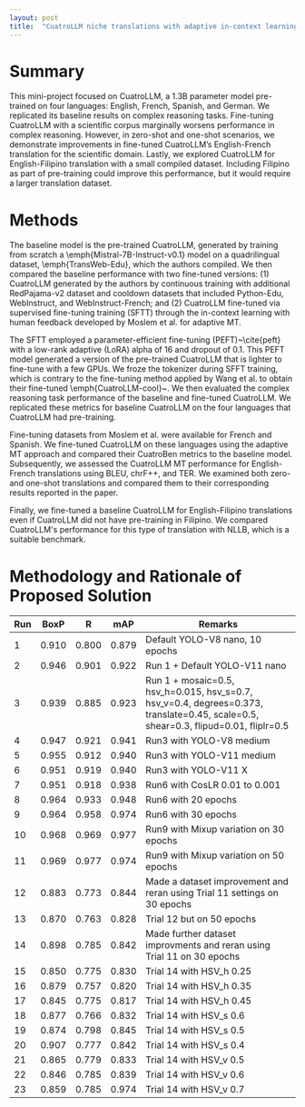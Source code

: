```yaml
---
layout: post
title:  "CuatroLLM niche translations with adaptive in-context learning: exploring English-Filipino"
---
```


# Summary

This mini-project focused on CuatroLLM, a 1.3B parameter model pre-trained on four languages: English, French, Spanish, and German. We replicated its baseline results on complex reasoning tasks. Fine-tuning CuatroLLM with a scientific corpus marginally worsens performance in complex reasoning. However, in zero-shot and one-shot scenarios, we demonstrate improvements in fine-tuned CuatroLLM’s English-French translation for the scientific domain. Lastly, we explored CuatroLLM for English-Filipino translation with a small compiled dataset. Including Filipino as part of pre-training could improve this performance, but it would require a larger translation dataset.

# Methods

The baseline model is the pre-trained CuatroLLM, generated by training from scratch a \emph{Mistral-7B-Instruct-v0.1} model on a quadrilingual dataset, \emph{TransWeb-Edu}, which the authors compiled. We then compared the baseline performance with two fine-tuned versions: (1) CuatroLLM generated by the authors by continuous training with additional RedPajama-v2 dataset and cooldown datasets that included Python-Edu, WebInstruct, and WebInstruct-French; and (2) CuatroLLM fine-tuned via supervised fine-tuning training (SFTT) through the in-context learning with human feedback developed by Moslem et al. for adaptive MT.

The SFTT employed a parameter-efficient fine-tuning (PEFT)~\cite{peft} with a low-rank adaptive (LoRA) alpha of 16 and dropout of 0.1. This PEFT model generated a version of the pre-trained CuatroLLM that is lighter to fine-tune with a few GPUs. We froze the tokenizer during SFFT training, which is contrary to the fine-tuning method applied by Wang et al. to obtain their fine-tuned \emph{CuatroLLM-cool}~. We then evaluated the complex reasoning task performance of the baseline and fine-tuned CuatroLLM. We replicated these metrics for baseline CuatroLLM on the four languages that CuatroLLM had pre-training.

Fine-tuning datasets from Moslem et al. were available for French and Spanish. We fine-tuned CuatroLLM on these languages using the adaptive MT approach and compared their CuatroBen metrics to the baseline model. Subsequently, we assessed the CuatroLLM MT performance for English-French translations using BLEU, chrF++, and TER. We examined both zero- and one-shot translations and compared them to their corresponding results reported in the paper.

Finally, we fine-tuned a baseline CuatroLLM for English-Filipino translations even if CuatroLLM did not have pre-training in Filipino. We compared CuatroLLM's performance for this type of translation with NLLB, which is a suitable benchmark.

# Methodology and Rationale of Proposed Solution



| Run | BoxP  | R     | mAP   | Remarks                                                                                                                             |
|-----|-------|-------|-------|-------------------------------------------------------------------------------------------------------------------------------------|
| 1   | 0.910 | 0.800 | 0.879 | Default YOLO-V8 nano, 10 epochs                                                                                                     |
| 2   | 0.946 | 0.901 | 0.922 | Run 1 + Default YOLO-V11 nano                                                                                                       |
| 3   | 0.939 | 0.885 | 0.923 | Run 1 + mosaic=0.5, hsv_h=0.015, hsv_s=0.7, hsv_v=0.4, degrees=0.373, translate=0.45, scale=0.5, shear=0.3, flipud=0.01, fliplr=0.5 |                                                                      |
| 4   | 0.947 | 0.921 | 0.941 | Run3 with YOLO-V8 medium                                                                                                            |
| 5   | 0.955 | 0.912 | 0.940 | Run3 with YOLO-V11 medium                                                                                                           |
| 6   | 0.951 | 0.919 | 0.940 | Run3 with YOLO-V11 X                                                                                                                |
| 7   | 0.951 | 0.918 | 0.938 | Run6 with CosLR 0.01 to 0.001                                                                                                       |
| 8   | 0.964 | 0.933 | 0.948 | Run6 with 20 epochs                                                                                                                 |
| 9   | 0.964 | 0.958 | 0.974 | Run6 with 30 epochs                                                                                                                 |
| 10   | 0.968 | 0.969 | 0.977 | Run9 with Mixup variation on 30 epochs                                                                                             |
| 11   | 0.969 | 0.977 | 0.974 | Run9 with Mixup variation on 50 epochs                                                                                             |
| 12   | 0.883 | 0.773 | 0.844 | Made a dataset improvement and reran using Trial 11 settings on 30 epochs                                                          |
| 13   | 0.870 | 0.763 | 0.828 | Trial 12 but on 50 epochs                                                                                                          |
| 14   | 0.898 | 0.785 | 0.842 | Made further dataset improvments and reran using Trial 11 on 30 epochs                                                             |
| 15   | 0.850 | 0.775 | 0.830 | Trial 14 with HSV_h 0.25                                                                                                           |
| 16   | 0.879 | 0.757 | 0.820 | Trial 14 with HSV_h 0.35                                                                                                           |
| 17   | 0.845 | 0.775 | 0.817 | Trial 14 with HSV_h 0.45                                                                                                           |
| 18   | 0.877 | 0.766 | 0.832 | Trial 14 with HSV_s 0.6                                                                                                            |
| 19   | 0.874 | 0.798 | 0.845 | Trial 14 with HSV_s 0.5                                                                                                            |
| 20   | 0.907 | 0.777 | 0.842 | Trial 14 with HSV_s 0.4                                                                                                            |
| 21   | 0.865 | 0.779 | 0.833 | Trial 14 with HSV_v 0.5                                                                                                            |
| 22   | 0.846 | 0.785 | 0.839 | Trial 14 with HSV_v 0.6                                                                                                            |
| 23   | 0.859 | 0.785 | 0.974 | Trial 14 with HSV_v 0.7                                                                                                            |
